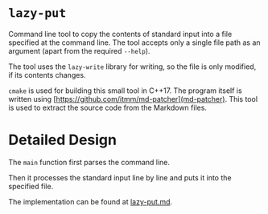 # `lazy-put`

Command line tool to copy the contents of standard input into a file
specified at the command line. The tool accepts only a single file path as
an argument (apart from the required `--help`).

The tool uses the `lazy-write` library for writing, so the file is only
modified, if its contents changes.

`cmake` is used for building this small tool in C++17. The program itself is
written using [https://github.com/itmm/md-patcher](md-patcher). This tool is
used to extract the source code from the Markdown files.

# Detailed Design

The `main` function first parses the command line.

Then it processes the standard input line by line and puts it into the
specified file.

The implementation can be found at [lazy-put.md](./lazy-put.md).
